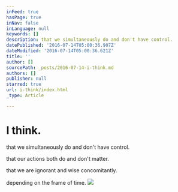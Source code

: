 ```yaml
---
inFeed: true
hasPage: true
inNav: false
inLanguage: null
keywords: []
description: that we simultaneously do and don't have control.
datePublished: '2016-07-14T05:00:36.907Z'
dateModified: '2016-07-14T05:00:36.621Z'
title: ''
author: []
sourcePath: _posts/2016-07-14-i-think.md
authors: []
publisher: null
starred: true
url: i-think/index.html
_type: Article

---
```

# I think.

that we simultaneously do and don't have control.

that our actions both do and don't matter.

that we are ignorant and wise concomitantly.

depending on the frame of time.
![](https://the-grid-user-content.s3-us-west-2.amazonaws.com/522797ef-0b47-426a-ad6a-60205890c663.jpg)